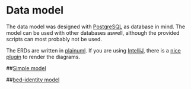 # Data model

The data model was designed with [PostgreSQL][postgresql] as database in mind. The model can be used with other 
databases aswell, although the provided scripts can most probably not be used.

The ERDs are written in [plainuml][plainuml]. If you are using [IntelliJ][intelliJ], there is a 
[nice plugin][plainumlPlugin] to render the diagrams.

##[Simple model][simpleModel]

##[bed-identity model][bedidentitymodel]

[postgreSQL]: https://www.postgresql.org/
[plainuml]: https://plantuml.com/
[intelliJ]: https://www.jetbrains.com/idea/
[plainumlPlugin]: https://plugins.jetbrains.com/plugin/7017-plantuml-integration
[simpleModel]: simple/README.md
[bedidentitymodel]: bedidentity/README.md